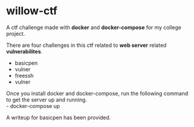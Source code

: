 # willow-ctf

A ctf challenge made with **docker** and **docker-compose** for my college project.

There are four challenges in this ctf related to **web server** related **vulnerabilites**. <br />
 - basicpen <br />
 - vulner <br />
 - freessh <br />
 - vulner <br />

Once you install docker and docker-compose, run the following command to get the server up and running. <br />
    - docker-compose up
    
A writeup for basicpen has been provided.
